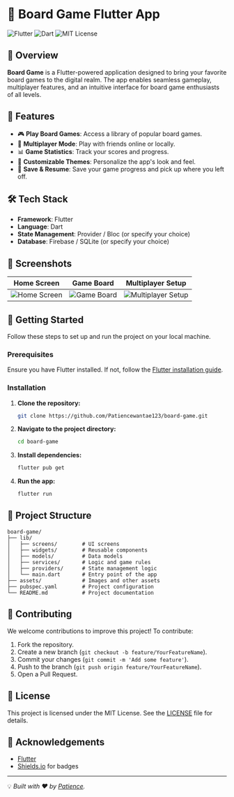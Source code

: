 # 🎲 Board Game Flutter App

![Flutter](https://img.shields.io/badge/Flutter-02569B?style=for-the-badge&logo=flutter&logoColor=white) ![Dart](https://img.shields.io/badge/Dart-0175C2?style=for-the-badge&logo=dart&logoColor=white) ![MIT License](https://img.shields.io/badge/License-MIT-green.svg)

## 📖 Overview

**Board Game** is a Flutter-powered application designed to bring your favorite board games to the digital realm. The app enables seamless gameplay, multiplayer features, and an intuitive interface for board game enthusiasts of all levels.

## 🌟 Features

- 🎮 **Play Board Games**: Access a library of popular board games.
- 👥 **Multiplayer Mode**: Play with friends online or locally.
- 📊 **Game Statistics**: Track your scores and progress.
- 🌈 **Customizable Themes**: Personalize the app's look and feel.
- 🔄 **Save & Resume**: Save your game progress and pick up where you left off.

## 🛠️ Tech Stack

- **Framework**: Flutter
- **Language**: Dart
- **State Management**: Provider / Bloc (or specify your choice)
- **Database**: Firebase / SQLite (or specify your choice)

## 📲 Screenshots

| Home Screen       | Game Board         | Multiplayer Setup |
|-------------------|--------------------|-------------------|
| ![Home Screen](docs/screenshots/home.png) | ![Game Board](docs/screenshots/game_board.png) | ![Multiplayer Setup](docs/screenshots/multiplayer.png) |

## 🚀 Getting Started

Follow these steps to set up and run the project on your local machine.

### Prerequisites

Ensure you have Flutter installed. If not, follow the [Flutter installation guide](https://flutter.dev/docs/get-started/install).

### Installation

1. **Clone the repository:**
   ```bash
   git clone https://github.com/Patiencewantae123/board-game.git
   ```

2. **Navigate to the project directory:**
   ```bash
   cd board-game
   ```

3. **Install dependencies:**
   ```bash
   flutter pub get
   ```

4. **Run the app:**
   ```bash
   flutter run
   ```

## 🧩 Project Structure

```plaintext
board-game/
├── lib/
│   ├── screens/        # UI screens
│   ├── widgets/        # Reusable components
│   ├── models/         # Data models
│   ├── services/       # Logic and game rules
│   ├── providers/      # State management logic
│   └── main.dart       # Entry point of the app
├── assets/             # Images and other assets
├── pubspec.yaml        # Project configuration
└── README.md           # Project documentation
```

## 🤝 Contributing

We welcome contributions to improve this project! To contribute:

1. Fork the repository.
2. Create a new branch (`git checkout -b feature/YourFeatureName`).
3. Commit your changes (`git commit -m 'Add some feature'`).
4. Push to the branch (`git push origin feature/YourFeatureName`).
5. Open a Pull Request.

## 📄 License

This project is licensed under the MIT License. See the [LICENSE](LICENSE) file for details.

## 🙌 Acknowledgements

- [Flutter](https://flutter.dev/)
- [Shields.io](https://shields.io/) for badges

---

💡 *Built with ❤️ by [Patience](https://github.com/Patiencewantae123).*
